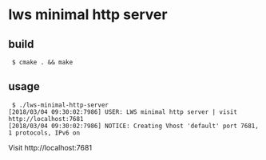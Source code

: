# lws minimal http server

## build

```
 $ cmake . && make
```

## usage

```
 $ ./lws-minimal-http-server
[2018/03/04 09:30:02:7986] USER: LWS minimal http server | visit http://localhost:7681
[2018/03/04 09:30:02:7986] NOTICE: Creating Vhost 'default' port 7681, 1 protocols, IPv6 on
```

Visit http://localhost:7681

